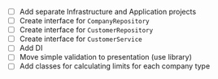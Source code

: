 - [ ] Add separate Infrastructure and Application projects
- [ ] Create interface for `CompanyRepository`
- [ ] Create interface for `CustomerRepository`
- [ ] Create interface for `CustomerService`
- [ ] Add DI
- [ ] Move simple validation to presentation (use library)
- [ ] Add classes for calculating limits for each company type
